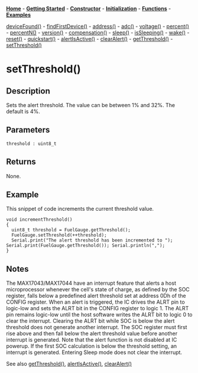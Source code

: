 [**Home**](https://porrey.github.io/max1704x) -
[**Getting Started**](https://porrey.github.io/max1704x/getting-started) -
[**Constructor**](https://porrey.github.io/max1704x/constructor) - 
[**Initialization**](https://porrey.github.io/max1704x/initialization) - 
[**Functions**](https://porrey.github.io/max1704x/functions) -
[**Examples**](https://porrey.github.io/max1704x/examples)

[deviceFound()](https://porrey.github.io/max1704x/functions/deviceFound) -
[findFirstDevice()](https://porrey.github.io/max1704x/functions/findFirstDevice) -
[address()](https://porrey.github.io/max1704x/functions/address) -
[adc()](https://porrey.github.io/max1704x/functions/adc) -
[voltage()](https://porrey.github.io/max1704x/functions/voltage) -
[percent()](https://porrey.github.io/max1704x/functions/percent) -
[percentN()](https://porrey.github.io/max1704x/functions/percentN) -
[version()](https://porrey.github.io/max1704x/functions/version) -
[compensation()](https://porrey.github.io/max1704x/functions/compensation) -
[sleep()](https://porrey.github.io/max1704x/functions/sleep) -
[isSleeping()](https://porrey.github.io/max1704x/functions/isSleeping) -
[wake()](https://porrey.github.io/max1704x/functions/wake) -
[reset()](https://porrey.github.io/max1704x/functions/reset) -
[quickstart()](https://porrey.github.io/max1704x/functions/quickstart) -
[alertIsActive()](https://porrey.github.io/max1704x/functions/alertIsActive) -
[clearAlert()](https://porrey.github.io/max1704x/functions/clearAlert) -
[getThreshold()](https://porrey.github.io/max1704x/functions/getThreshold) -
[setThreshold()](https://porrey.github.io/max1704x/functions/setThreshold)

# setThreshold()
## Description
Sets the alert threshold. The value can be between 1% and 32%. The default is 4%.

## Parameters
`threshold : uint8_t`

## Returns
None.

## Example
This snippet of code increments the current threshold value.

	void incrementThreshold()
	{
	  uint8_t threshold = FuelGauge.getThreshold();
	  FuelGauge.setThreshold(++threshold);
	  Serial.print("The alert threshold has been incremented to "); Serial.print(FuelGauge.getThreshold()); Serial.println(",");
	}

## Notes
The MAX17043/MAX17044 have an interrupt feature that alerts a host microprocessor whenever the cell's state of charge, as defined by the SOC register, falls below a predefined alert threshold set at address 0Dh of the CONFIG register. When an alert is triggered, the IC drives the ALRT pin to logic-low and sets the ALRT bit in the CONFIG register to logic 1. The ALRT pin remains logic-low until the host software writes the ALRT bit to logic 0 to clear the interrupt. Clearing the ALRT bit while SOC is below the alert threshold does not generate another interrupt. The SOC register must first rise above and then fall below the alert threshold value before another interrupt is generated. Note that the alert function is not disabled at IC powerup. If the first SOC calculation is below the threshold setting, an interrupt is generated. Entering Sleep mode does not clear the interrupt.

See also [getThreshold()](https://porrey.github.io/max1704x/functions/getThreshold), [alertIsActive()](https://porrey.github.io/max1704x/functions/alertIsActive), [clearAlert()](https://porrey.github.io/max1704x/functions/clearAlert)